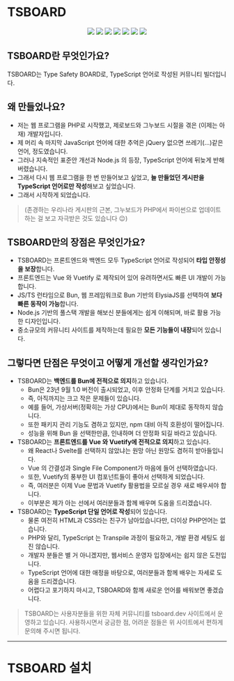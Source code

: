 # TSBOARD

<p align="center">
    <img src="https://img.shields.io/badge/TypeScript-3178C6.svg?&style=for-the-badge&&logoColor=white"/>
    <img src="https://img.shields.io/badge/MySQL-4479A1.svg?&style=for-the-badge&&logoColor=white"/>
    <img src="https://img.shields.io/badge/Bun-000000.svg?&style=for-the-badge&&logoColor=white"/>
    <img src="https://img.shields.io/badge/Vue-4FC08D.svg?&style=for-the-badge&&logoColor=white"/>
    <img src="https://img.shields.io/badge/Vuetify-1867C0.svg?&style=for-the-badge&&logoColor=white"/>
    <img src="https://img.shields.io/badge/HTML-E34F26.svg?&style=for-the-badge&&logoColor=white"/>
    <img src="https://img.shields.io/badge/CSS-1572B6.svg?&style=for-the-badge&&logoColor=white"/>
</p>

## TSBOARD란 무엇인가요?

TSBOARD는 Type Safety BOARD로, TypeScript 언어로 작성된 커뮤니티 빌더입니다.

## 왜 만들었나요?

- 저는 웹 프로그램을 PHP로 시작했고, 제로보드와 그누보드 시절을 겪은 (이제는 아재) 개발자입니다.
- 제 머리 속 마지막 JavaScript 언어에 대한 추억은 jQuery 없으면 쓰레기(...)같은 언어, 정도였습니다.
- 그러나 지속적인 표준안 개선과 Node.js 의 등장, TypeScript 언어에 뒤늦게 반해버렸습니다.
- 그래서 다시 웹 프로그램을 한 번 만들어보고 싶었고, **늘 만들었던 게시판을 TypeScript 언어로만 작성**해보고 싶었습니다.
- 그래서 시작하게 되었습니다.

> (존경하는 우리나라 게시판의 근본, 그누보드가 PHP에서 파이썬으로 업데이트 하는 걸 보고 자극받은 것도 있습니다 😉)

## TSBOARD만의 장점은 무엇인가요?

- TSBOARD는 프론트엔드와 백엔드 모두 TypeScript 언어로 작성되어 **타입 안정성을 보장**합니다.
- 프론트엔드는 Vue 와 Vuetify 로 제작되어 있어 유려하면서도 빠른 UI 개발이 가능합니다.
- JS/TS 런타임으로 Bun, 웹 프레임워크로 Bun 기반의 ElysiaJS를 선택하여 **보다 빠른 동작이 가능**합니다.
- Node.js 기반의 풀스택 개발을 해보신 분들에게는 쉽게 이해되며, 바로 활용 가능한 디자인입니다.
- 중소규모의 커뮤니티 사이트를 제작하는데 필요한 **모든 기능들이 내장**되어 있습니다.

## 그렇다면 단점은 무엇이고 어떻게 개선할 생각인가요?

- TSBOARD는 **백엔드를 Bun에 전적으로 의지**하고 있습니다.
  - Bun은 23년 9월 1.0 버전이 출시되었고, 이후 안정화 단계를 거치고 있습니다.
  - 즉, 아직까지는 크고 작은 문제들이 있습니다.
  - 예를 들어, 가상서버(정확히는 가상 CPU)에서는 Bun이 제대로 동작하지 않습니다.
  - 또한 패키지 관리 기능도 겸하고 있지만, npm 대비 아직 호환성이 떨어집니다.
  - 성능을 위해 Bun 을 선택한만큼, 인내하며 더 안정화 되길 바라고 있습니다.
- TSBOARD는 **프론트엔드를 Vue 와 Vuetify에 전적으로 의지**하고 있습니다.
  - 왜 React나 Svelte를 선택하지 않았냐는 원망 아닌 원망도 겸허히 받아들입니다.
  - Vue 의 간결성과 Single File Component가 마음에 들어 선택하였습니다.
  - 또한, Vuetify의 풍부한 UI 컴포넌트들이 좋아서 선택하게 되었습니다.
  - 즉, 여러분은 이제 Vue 문법과 Vuetify 활용법을 모르실 경우 새로 배우셔야 합니다.
  - 이부분은 제가 아는 선에서 여러분들과 함께 배우며 도움을 드리겠습니다.
- TSBOARD는 **TypeScript 단일 언어로 작성**되어 있습니다.
  - 물론 여전히 HTML과 CSS라는 친구가 남아있습니다만, 더이상 PHP언어는 없습니다.
  - PHP와 달리, TypeScript 는 Transpile 과정이 필요하고, 개발 환경 세팅도 쉽진 않습니다.
  - 개발자 분들은 별 거 아니겠지만, 웹서비스 운영자 입장에서는 쉽지 않은 도전입니다.
  - TypeScript 언어에 대한 애정을 바탕으로, 여러분들과 함께 배우는 자세로 도움을 드리겠습니다.
  - 어렵다고 포기하지 마시고, TSBOARD와 함께 새로운 언어를 배워보면 좋겠습니다.

> TSBOARD는 사용자분들을 위한 자체 커뮤니티를 tsboard.dev 사이트에서 운영하고 있습니다.
> 사용하시면서 궁금한 점, 어려운 점들은 위 사이트에서 편하게 문의해 주시면 됩니다.

---

# TSBOARD 설치
